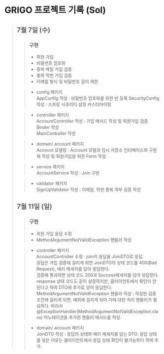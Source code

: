 # GRIGO 프로젝트 기록 (Sol)
> ## 7월 7일 (수)
> > ### 구현   
> > - 회원 가입  
> > - 비밀번호 암호화  
> > - 중복 메일 가입 검증  
> > - 중복 학번 가입 검증
> > - 이메일 형식 및 비밀번호 길이 제한
> 
> > - config 패키지  
> AppConfig 작성 : 비밀번호 암호화를 위한 빈 등록
> SecurityConfig 작성 : 스프링 시큐리티 설정 커스터마이징
> 
> > - controller 패키지  
> AccountController 작성 : 가입 메서드 작성 및 회원가입 검증 Binder 작성  
> MainController 작성
> 
> > - domain/ account 패키지  
> Account 모델링 : Account 모델과 임시 저장소 인터페이스와 구현체 작성 및 회원가입을 위한 Form 작성.
>
> > - service 패키지   
> AccountService 작성 : Join 구현
>
> > - validator 패키지  
> SignUpValidator 작성 : 이메일, 학번 중복 여부 검증 작성
> 
>
> ## 7월 11일 (일)
> > ### 구현
> > - 회원 가입 응답 수정
> > - MethodArgumentNotValidException 핸들러 작성  
> 
> > - controller 패키지  
        AccountController 수정 : join의 응답을 JoinDTO로 응답.  
> 응답은 가입 검증에 걸리게 되면 JoinDTO의 상태 코드를 400(Bad Request), 에러 메세지를 담아 응답한다.  
       검증에 통과하면 상태 코드 200과 Success메세지를 담아 응답한다.  
> response 상태 코드도 같이 설정하지만, 클라이언트에서 확인이 안된다고 하여 DTO에 추가로 넣어 응답한다.  
> MethodArgumentNotValidException 핸들러 작성 : 작성한 검증 조건에 걸리게 되면, 예외에 걸리게 되어 이에 대한 처리 핸들러가 필요하다. 따라서 @ExceptionHandler(MethodArgumentNotValidException.class) 어노테이션을 추가한 핸들러 메서드를 작성. 
> 
> > - domain/ account 패키지  
       JoinDTO 작성 : 응답의 상태와 에러 메세지를 담는 DTO. 응답 상태를 넣은 이유는 클라이언트에서 응답 상태 확인이 불가능하다 하여 추가.